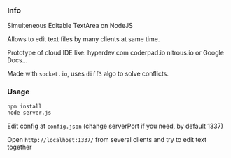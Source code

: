 
### Info
Simulteneous Editable TextArea on NodeJS

Allows to edit text files by many clients at same time.

Prototype of cloud IDE like: 
hyperdev.com 
coderpad.io 
nitrous.io
or Google Docs...

Made with `socket.io`, uses `diff3` algo to solve conflicts.

### Usage
```bash
npm install
node server.js
```
Edit config at `config.json` (change serverPort if you need, by default 1337)

Open `http://localhost:1337/` from several clients and try to edit text together
